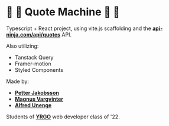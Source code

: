 # :dragon: :leaves: Quote Machine :leaves: :dragon:
Typescript + React project, using vite.js scaffolding and the [**api-ninja.com/api/quotes**](https://api-ninjas.com/api/quotes) API. 

Also utilizing: 
- Tanstack Query
- Framer-motion
- Styled Components

Made by: 
- [**Petter Jakobsson**](https://github.com/jaken92)
- [**Magnus Vargvinter**](https://github.com/MagnusVV)
- [**Alfred Unenge**](https://github.com/alun0511) 

Students of [**YRGO**](https://www.yrgo.se/utbildningar/webbutvecklare/ "YRGO") web developer class of '22.
